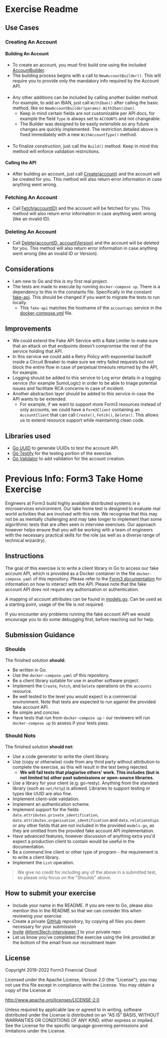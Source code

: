 # Exercise Readme
## Use Cases
### Creating An Account
#### Building An Account
- To create an account, you must first build one using the included [AccountBuilder](./internal/models/builder.go).
- The building process begins with a call to `NewAccountBuilder()`. This will require you to provide only the mandatory info required by the Account API.
####
- Any other additions can be included by calling another builder method. For example, to add an IBAN, just call `WithIban()` after
calling the basic method, like so `NewAccountBuilder(params).WithIban(iban)`.
  - Keep in mind certain fields are not customizable per API docs, for example the field `Type` is always set to `ACCOUNTS` and not changeable.
  - The Builder was designed to be easily extensible so any future changes are quickly implemented. The restriction detailed above
    is fixed immediately with a new `WithAccountType()` method.
####
- To finalize construction, just call the `Build()` method. Keep in mind this method will enforce validation restrictions.
#### Calling the API
- After building an account, just call [Create(account)](./internal/api/accounts/create.go) and the account will be created
for you. This method will also return error information in case anything went wrong.
### Fetching An Account
- Call [Fetch(accountID)](./internal/api/accounts/fetch.go) and the account will be fetched for you. 
This method will also return error information in case anything went wrong (like an invalid ID).
### Deleting An Account
- Call [Delete(accountID, accountVersion)](./internal/api/accounts/delete.go) and the account will be deleted for you.
  This method will also return error information in case anything went wrong (like an invalid ID or Version).

## Considerations
- I am new to Go and this is my first real project.
- The tests are made to execute by running `docker-compose up`. There is a dependency to this in the constants file. 
  Specifically in the constant [fake-api](./internal/constants.go). This should be changed if you want to migrate the tests to run locally.
  - This `fake-api` matches the hostname of the `accountapi` service in the [docker-compose.yml](docker-compose.yml) file.

## Improvements
- We could extend the Fake API Service with a Rate Limiter to make sure that an attack on that endpoints doesn't compromise the rest of the service holding that API.
- In this service we could add a Retry Policy with exponential backoff inside a Circuit Breaker to make sure we retry failed requests but not block the entire flow in case of perpetual timeouts returned by the API, for example.
- Logging should be added to this service to Log error details in a logging service (for example SumoLogic) in order to be able to triage potential issues and facilitate RCA concerns in case of incident.
- Another abstraction layer should be added to this service in case the API wants to be extended.
  - For example, if we want to support more Form3 resources instead of only accounts, we could have a `Form3Client` containing an `AccountClient` that can call `Create()`, `Fetch()`, `Delete()`. This allows us to extend resource support while maintaining clean code.
## Libraries used
- [Go UUID](github.com/nu7hatch/gouuid) to generate UUIDs to test the account API.
- [Go Testify](https://github.com/stretchr/testify) for the testing portion of the exercise.
- [Go Validator](https://github.com/go-playground/validator) to add validation for the account creation.

#
# Previous Info: Form3 Take Home Exercise

Engineers at Form3 build highly available distributed systems in a microservices environment. Our take home test is designed to evaluate real world activities that are involved with this role. We recognise that this may not be as mentally challenging and may take longer to implement than some algorithmic tests that are often seen in interview exercises. Our approach however helps ensure that you will be working with a team of engineers with the necessary practical skills for the role (as well as a diverse range of technical wizardry). 

## Instructions
The goal of this exercise is to write a client library in Go to access our fake account API, which is provided as a Docker
container in the file `docker-compose.yaml` of this repository. Please refer to the
[Form3 documentation](https://www.api-docs.form3.tech/api/tutorials/getting-started/create-an-account) for information on how to interact with the API. Please note that the fake account API does not require any authorisation or authentication.

A mapping of account attributes can be found in [models.go](./models.go). Can be used as a starting point, usage of the file is not required.

If you encounter any problems running the fake account API we would encourage you to do some debugging first,
before reaching out for help.

## Submission Guidance

### Shoulds

The finished solution **should:**
- Be written in Go.
- Use the `docker-compose.yaml` of this repository.
- Be a client library suitable for use in another software project.
- Implement the `Create`, `Fetch`, and `Delete` operations on the `accounts` resource.
- Be well tested to the level you would expect in a commercial environment. Note that tests are expected to run against the provided fake account API.
- Be simple and concise.
- Have tests that run from `docker-compose up` - our reviewers will run `docker-compose up` to assess if your tests pass.

### Should Nots

The finished solution **should not:**
- Use a code generator to write the client library.
- Use (copy or otherwise) code from any third party without attribution to complete the exercise, as this will result in the test being rejected.
    - **We will fail tests that plagiarise others' work. This includes (but is not limited to) other past submissions or open-source libraries.**
- Use a library for your client (e.g: go-resty). Anything from the standard library (such as `net/http`) is allowed. Libraries to support testing or types like UUID are also fine.
- Implement client-side validation.
- Implement an authentication scheme.
- Implement support for the fields `data.attributes.private_identification`, `data.attributes.organisation_identification`
  and `data.relationships` or any other fields that are not included in the provided `models.go`, as they are omitted from the provided fake account API implementation.
- Have advanced features, however discussion of anything extra you'd expect a production client to contain would be useful in the documentation.
- Be a command line client or other type of program - the requirement is to write a client library.
- Implement the `List` operation.
> We give no credit for including any of the above in a submitted test, so please only focus on the "Shoulds" above.

## How to submit your exercise

- Include your name in the README. If you are new to Go, please also mention this in the README so that we can consider this when reviewing your exercise
- Create a private [GitHub](https://help.github.com/en/articles/create-a-repo) repository, by copying all files you deem necessary for your submission
- [Invite](https://help.github.com/en/articles/inviting-collaborators-to-a-personal-repository) [@form3tech-interviewer-1](https://github.com/form3tech-interviewer-1) to your private repo
- Let us know you've completed the exercise using the link provided at the bottom of the email from our recruitment team

## License

Copyright 2019-2022 Form3 Financial Cloud

Licensed under the Apache License, Version 2.0 (the "License"); you may not use this file except in compliance with the License.
You may obtain a copy of the License at

http://www.apache.org/licenses/LICENSE-2.0

Unless required by applicable law or agreed to in writing, software distributed under the License is distributed on an "AS IS" BASIS, WITHOUT WARRANTIES OR CONDITIONS OF ANY KIND, either express or implied. See the License for the specific language governing permissions and limitations under the License.
